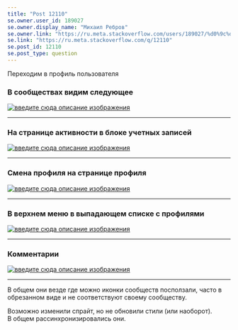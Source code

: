 ```yaml
---
title: "Post 12110"
se.owner.user_id: 189027
se.owner.display_name: "Михаил Ребров"
se.owner.link: "https://ru.meta.stackoverflow.com/users/189027/%d0%9c%d0%b8%d1%85%d0%b0%d0%b8%d0%bb-%d0%a0%d0%b5%d0%b1%d1%80%d0%be%d0%b2"
se.link: "https://ru.meta.stackoverflow.com/q/12110"
se.post_id: 12110
se.post_type: question
---
```

<p>Переходим в профиль пользователя</p>
<h3>В сообществах видим следующее</h3>
<p><a href="https://i.stack.imgur.com/1lxQe.png" rel="nofollow noreferrer"><img src="https://i.stack.imgur.com/1lxQe.png" alt="введите сюда описание изображения" /></a></p>
<hr />
<h3>На странице активности в блоке учетных записей</h3>
<p><a href="https://i.stack.imgur.com/ZxEyP.png" rel="nofollow noreferrer"><img src="https://i.stack.imgur.com/ZxEyP.png" alt="введите сюда описание изображения" /></a></p>
<hr />
<h3>Смена профиля на странице профиля</h3>
<p><a href="https://i.stack.imgur.com/vlKpD.png" rel="nofollow noreferrer"><img src="https://i.stack.imgur.com/vlKpD.png" alt="введите сюда описание изображения" /></a></p>
<hr />
<h3>В верхнем меню в выпадающем списке с профилями</h3>
<p><a href="https://i.stack.imgur.com/Mssid.png" rel="nofollow noreferrer"><img src="https://i.stack.imgur.com/Mssid.png" alt="введите сюда описание изображения" /></a></p>
<hr />
<h3>Комментарии</h3>
<p><a href="https://i.stack.imgur.com/hl9E8.png" rel="nofollow noreferrer"><img src="https://i.stack.imgur.com/hl9E8.png" alt="введите сюда описание изображения" /></a></p>
<hr />
<p>В общем они везде где  можно иконки сообществ посползали, часто в обрезанном виде и не соответствуют своему сообществу.</p>
<p>Возможно изменили спрайт, но не обновили стили (или наоборот).<br/>
В общем рассинхронизировались они.</p>
